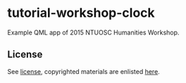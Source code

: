 tutorial-workshop-clock
=======================

Example QML app of 2015 NTUOSC Humanities Workshop.

License
-------

See [license](LICENSE.md), copyrighted materials are enlisted [here](COPYRIGHT.md).
